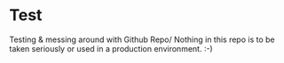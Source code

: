 Test
====

Testing &amp; messing around with Github Repo/
Nothing in this repo is to be taken seriously or used in a production environment.
:-)
